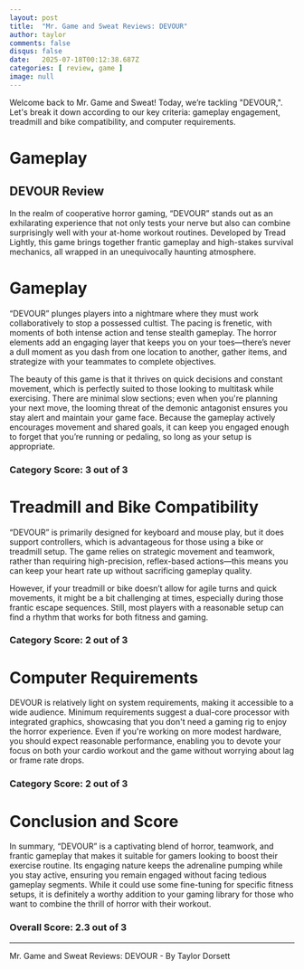 ```yaml
---
layout: post
title:  "Mr. Game and Sweat Reviews: DEVOUR"
author: taylor
comments: false
disqus: false
date:   2025-07-18T00:12:38.687Z
categories: [ review, game ]
image: null
---
```


Welcome back to Mr. Game and Sweat! Today, we’re tackling "DEVOUR,". Let's break it down according to our key criteria: gameplay engagement, treadmill and bike compatibility, and computer requirements.

# Gameplay

## DEVOUR Review

In the realm of cooperative horror gaming, “DEVOUR” stands out as an exhilarating experience that not only tests your nerve but also can combine surprisingly well with your at-home workout routines. Developed by Tread Lightly, this game brings together frantic gameplay and high-stakes survival mechanics, all wrapped in an unequivocally haunting atmosphere.

# Gameplay

“DEVOUR” plunges players into a nightmare where they must work collaboratively to stop a possessed cultist. The pacing is frenetic, with moments of both intense action and tense stealth gameplay. The horror elements add an engaging layer that keeps you on your toes—there’s never a dull moment as you dash from one location to another, gather items, and strategize with your teammates to complete objectives. 

The beauty of this game is that it thrives on quick decisions and constant movement, which is perfectly suited to those looking to multitask while exercising. There are minimal slow sections; even when you're planning your next move, the looming threat of the demonic antagonist ensures you stay alert and maintain your game face. Because the gameplay actively encourages movement and shared goals, it can keep you engaged enough to forget that you’re running or pedaling, so long as your setup is appropriate.

### Category Score: 3 out of 3

# Treadmill and Bike Compatibility

“DEVOUR” is primarily designed for keyboard and mouse play, but it does support controllers, which is advantageous for those using a bike or treadmill setup. The game relies on strategic movement and teamwork, rather than requiring high-precision, reflex-based actions—this means you can keep your heart rate up without sacrificing gameplay quality.

However, if your treadmill or bike doesn’t allow for agile turns and quick movements, it might be a bit challenging at times, especially during those frantic escape sequences. Still, most players with a reasonable setup can find a rhythm that works for both fitness and gaming.

### Category Score: 2 out of 3

# Computer Requirements

DEVOUR is relatively light on system requirements, making it accessible to a wide audience. Minimum requirements suggest a dual-core processor with integrated graphics, showcasing that you don't need a gaming rig to enjoy the horror experience. Even if you're working on more modest hardware, you should expect reasonable performance, enabling you to devote your focus on both your cardio workout and the game without worrying about lag or frame rate drops.

### Category Score: 2 out of 3

# Conclusion and Score

In summary, “DEVOUR” is a captivating blend of horror, teamwork, and frantic gameplay that makes it suitable for gamers looking to boost their exercise routine. Its engaging nature keeps the adrenaline pumping while you stay active, ensuring you remain engaged without facing tedious gameplay segments. While it could use some fine-tuning for specific fitness setups, it is definitely a worthy addition to your gaming library for those who want to combine the thrill of horror with their workout.

### Overall Score: 2.3 out of 3

---

Mr. Game and Sweat Reviews: DEVOUR - By Taylor Dorsett
